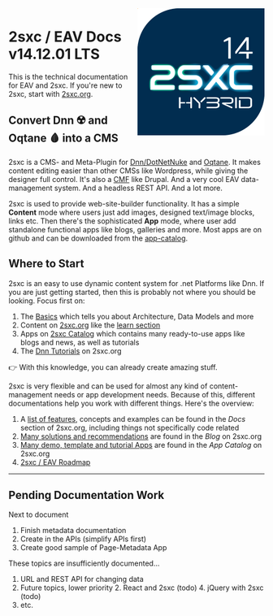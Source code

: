 
<img src="assets/logos/v14/2sxc14-500.png" width="250px" align="right" class="float-right">

# 2sxc / EAV Docs v14.12.01 LTS

This is the technical documentation for EAV and 2sxc. If you're new to 2sxc, start with [2sxc.org](https://2sxc.org/).

## Convert Dnn ☢️ and Oqtane 🩸 into a CMS

2sxc is a CMS- and Meta-Plugin for [Dnn/DotNetNuke](xref:Abyss.Platforms.Dnn.Index) and [Oqtane](xref:Abyss.Platforms.Oqtane.Index).
It makes content editing easier than other CMSs like Wordpress, while giving the designer full control.
It's also a [CMF](https://en.wikipedia.org/wiki/List_of_content_management_frameworks) like Drupal.
And a very cool EAV data-management system.
And a headless REST API.
And a lot more.

2sxc is used to provide web-site-builder functionality.
It has a simple **Content** mode where users just add images, designed text/image blocks, links etc.
Then there's the sophisticated **App** mode, where user add standalone functional apps like blogs, galleries and more.
Most apps are on github and can be downloaded from the [app-catalog](https://2sxc.org/en/apps).


## Where to Start

2sxc is an easy to use dynamic content system for .net Platforms like Dnn.
If you are just getting started, then this is probably not where you should be looking. Focus first on:

1. The [Basics](xref:Basics.Index) which tells you about Architecture, Data Models and more
1. Content on [2sxc.org](https://2sxc.org/) like the [learn section](https://2sxc.org/en/learn)
1. Apps on [2sxc Catalog](https://2sxc.org/en/apps) which contains many ready-to-use apps like blogs and news, as well as tutorials
1. The [Dnn Tutorials](https://2sxc.org/dnn-tutorials/en/) on 2sxc.org

👉 With this knowledge, you can already create amazing stuff.

2sxc is very flexible and can be used for almost any kind of content-management needs or app development needs.
Because of this, different documentations help you work with different things.
Here's the overview:

1. A [list of features](http://2sxc.org/en/docs), concepts and examples can be found in the _Docs_ section of 2sxc.org, including things not specifically code related
1. [Many solutions and recommendations](http://2sxc.org/en/blog) are found in the _Blog_ on 2sxc.org
1. [Many demo, template and tutorial Apps](http://2sxc.org/en/Apps) are found in the _App Catalog_ on 2sxc.org
1. [2sxc / EAV Roadmap](xref:Abyss.Releases.Roadmap)




---

## Pending Documentation Work

Next to document

1. Finish metadata documentation
1. Create in the APIs (simplify APIs first)
1. Create good sample of Page-Metadata App

These topics are insufficiently documented...

1. URL and REST API for changing data
1. Future topics, lower priority
    2. React and 2sxc (todo)
    4. jQuery with 2sxc (todo)
1. etc.



